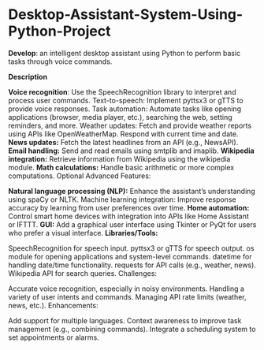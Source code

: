 # Desktop-Assistant-System-Using-Python-Project


**Develop**: an intelligent desktop assistant using Python to perform basic tasks through voice commands.

**Description**

**Voice recognition**: Use the SpeechRecognition library to interpret and process user commands.
Text-to-speech: Implement pyttsx3 or gTTS to provide voice responses.
Task automation: Automate tasks like opening applications (browser, media player, etc.), searching the web, setting reminders, and more.
Weather updates: Fetch and provide weather reports using APIs like OpenWeatherMap.
Respond with current time and date.
**News updates:** Fetch the latest headlines from an API (e.g., NewsAPI).
**Email handling:** Send and read emails using smtplib and imaplib.
**Wikipedia integration:** Retrieve information from Wikipedia using the wikipedia module.
**Math calculations:** Handle basic arithmetic or more complex computations.
Optional Advanced Features:

**Natural language processing (NLP):** Enhance the assistant’s understanding using spaCy or NLTK.
Machine learning integration: Improve response accuracy by learning from user preferences over time.
**Home automation:** Control smart home devices with integration into APIs like Home Assistant or IFTTT.
**GUI:** Add a graphical user interface using Tkinter or PyQt for users who prefer a visual interface.
**Libraries/Tools:**

SpeechRecognition for speech input.
pyttsx3 or gTTS for speech output.
os module for opening applications and system-level commands.
datetime for handling date/time functionality.
requests for API calls (e.g., weather, news).
Wikipedia API for search queries.
Challenges:

Accurate voice recognition, especially in noisy environments.
Handling a variety of user intents and commands.
Managing API rate limits (weather, news, etc.).
Enhancements:

Add support for multiple languages.
Context awareness to improve task management (e.g., combining commands).
Integrate a scheduling system to set appointments or alarms.
